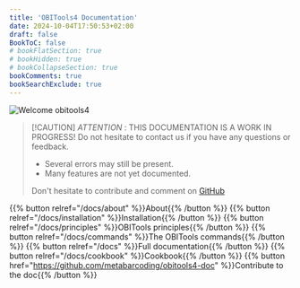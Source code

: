 ```yaml
---
title: 'OBITools4 Documentation'
date: 2024-10-04T17:50:53+02:00
draft: false
BookToC: false
# bookFlatSection: true
# bookHidden: true
# bookCollapseSection: true
bookComments: true
bookSearchExclude: true
---
```



![Welcome obitools4](images/welcome_obitools4.jpg)

> [!CAUTION] *ATTENTION* : THIS DOCUMENTATION IS A WORK IN PROGRESS!
> Do not hesitate to contact us if you have any questions or feedback.
> 
> - Several errors may still be present.
> - Many features are not yet documented.
>
> Don't hesitate to contribute and comment on [GitHub](https://github.com/metabarcoding/obitools4-doc)


{{% button relref="/docs/about" %}}About{{% /button %}} {{% button relref="/docs/installation" %}}Installation{{% /button %}} {{% button relref="/docs/principles" %}}OBITools principles{{% /button %}} {{% button relref="/docs/commands" %}}The OBITools commands{{% /button %}} {{% button relref="/docs" %}}Full documentation{{% /button %}} {{% button relref="/docs/cookbook" %}}Cookbook{{% /button %}} {{% button href="https://github.com/metabarcoding/obitools4-doc" %}}Contribute to the doc{{% /button %}}
